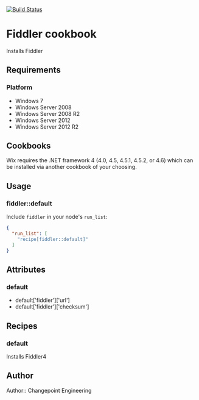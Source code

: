 [![Build Status](https://secure.travis-ci.org/daptiv/fiddler.png)](http://travis-ci.org/daptiv/fiddler)

# Fiddler cookbook

Installs Fiddler

## Requirements

### Platform

* Windows 7
* Windows Server 2008
* Windows Server 2008 R2
* Windows Server 2012
* Windows Server 2012 R2

## Cookbooks

Wix requires the .NET framework 4 (4.0, 4.5, 4.5.1, 4.5.2, or 4.6) which can be
installed via another cookbook of your choosing.

## Usage

### fiddler::default

Include `fiddler` in your node's `run_list`:

```json
{
  "run_list": [
    "recipe[fiddler::default]"
  ]
}
```

## Attributes

### default
- default['fiddler']['url']
- default['fiddler']['checksum']

## Recipes

### default

Installs Fiddler4

## Author

Author:: Changepoint Engineering
